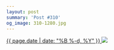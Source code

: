 ```yaml
---
layout: post
summary: 'Post #310'
og_image: 310-1280.jpg
---
```


<p>
 <time>
  <a href="/310">
   {{ page.date | date: "%B %-d, %Y" }}
  </a>
 </time>
 <a href="/310">
  <img data-taken="4/13/2014" sizes="(min-width: 700px) 50vw, calc(100vw - 2rem)" src="{{ site.assets_url }}/310-640.jpg" srcset="{{ site.assets_url }}/310-1280.jpg 1280w, {{ site.assets_url }}/310-960.jpg 960w, {{ site.assets_url }}/310-640.jpg 640w, {{ site.assets_url }}/310-320.jpg 320w"/>
 </a>
</p>
